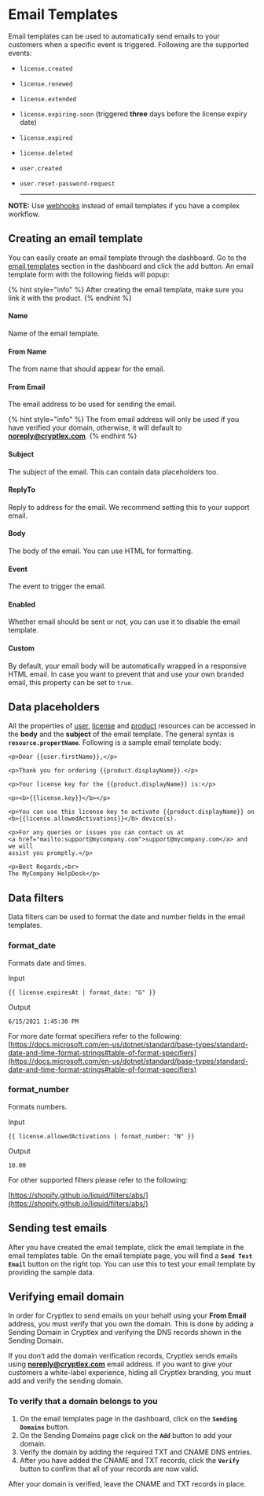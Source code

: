 # Email Templates

Email templates can be used to automatically send emails to your customers when a specific event is triggered. Following are the supported events:

* `license.created`
* `license.renewed`
* `license.extended`
* `license.expiring-soon` (triggered **three** days before the license expiry date)
* `license.expired`
* `license.deleted`
* `user.created`
*   `user.reset-password-request`

    ****

**NOTE:** Use [webhooks](webhooks.md) instead of email templates if you have a complex workflow.

## Creating an email template

You can easily create an email template through the dashboard. Go to the [email templates](https://app.cryptlex.com/email-templates) section in the dashboard and click the add button. An email template form with the following fields will popup:&#x20;

{% hint style="info" %}
After creating the email template, make sure you link it with the product.
{% endhint %}

#### **Name**

Name of the email template.

#### **From Name**

The from name that should appear for the email.

#### **From Email**

The email address to be used for sending the email.

{% hint style="info" %}
The from email address will only be used if you have verified your domain, otherwise, it will default to **noreply@cryptlex.com**.
{% endhint %}

#### Subject

The subject of the email. This can contain data placeholders too.

#### **ReplyTo**

Reply to address for the email. We recommend setting this to your support email.

#### **Body**

The body of the email. You can use HTML for formatting.

#### **Event**

The event to trigger the email.

#### **Enabled**

Whether email should be sent or not, you can use it to disable the email template.

#### **Custom**

By default, your email body will be automatically wrapped in a responsive HTML email. In case you want to prevent that and use your own branded email, this property can be set to `true`.

## Data placeholders

All the properties of [user](https://api.cryptlex.com/v3/docs#operation/get/v3/users/{id}), [license](https://api.cryptlex.com/v3/docs#operation/get/v3/licenses/{id}) and [product](https://api.cryptlex.com/v3/docs#operation/get/v3/products/{id}) resources can be accessed in the **body** and the **subject** of the email template. The general syntax is **`resource.propertName`**. Following is a sample email template body:

```markup
<p>Dear {{user.firstName}},</p>

<p>Thank you for ordering {{product.displayName}}.</p>

<p>Your license key for the {{product.displayName}} is:</p> 

<p><b>{{license.key}}</b></p>

<p>You can use this license key to activate {{product.displayName}} on 
<b>{{license.allowedActivations}}</b> device(s).

<p>For any queries or issues you can contact us at 
<a href="mailto:support@mycompany.com">support@mycompany.com</a> and we will 
assist you promptly.</p>

<p>Best Regards,<br>
The MyCompany HelpDesk</p>
```

## Data filters

Data filters can be used to format the date and number fields in the email templates.

### format\_date

Formats date and times.

Input

```
{{ license.expiresAt | format_date: "G" }}
```

Output

```
6/15/2021 1:45:30 PM
```

For more date format specifiers refer to the following: [https://docs.microsoft.com/en-us/dotnet/standard/base-types/standard-date-and-time-format-strings#table-of-format-specifiers](https://docs.microsoft.com/en-us/dotnet/standard/base-types/standard-date-and-time-format-strings#table-of-format-specifiers)

### format\_number

Formats numbers.

Input

```
{{ license.allowedActivations | format_number: "N" }}
```

Output

```
10.00
```

For other supported filters please refer to the following:

[https://shopify.github.io/liquid/filters/abs/](https://shopify.github.io/liquid/filters/abs/)

## Sending test emails

After you have created the email template, click the email template in the email templates table. On the email template page, you will find a **`Send Test Email`** button on the right top. You can use this to test your email template by providing the sample data.

## Verifying email domain

In order for Cryptlex to send emails on your behalf using your **From Email** address, you must verify that you own the domain. This is done by adding a Sending Domain in Cryptlex and verifying the  DNS records shown in the Sending Domain.

If you don’t add the domain verification records, Cryptlex sends emails using **noreply@cryptlex.com** email address. If you want to give your customers a white-label experience, hiding all Cryptlex branding, you must add and verify the sending domain.

### **To verify that a domain belongs to you**

1. On the email templates page in the dashboard, click on the **`Sending Domains`** button.
2. On the Sending Domains page click on the **`Add`** button to add your domain.
3. Verify the domain by adding the required TXT and CNAME DNS entries.&#x20;
4. After you have added the CNAME and TXT records, click the **`Verify`** button to confirm that all of your records are now valid.

After your domain is verified, leave the CNAME and TXT records in place.
